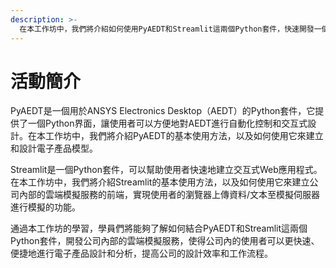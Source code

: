 ```yaml
---
description: >-
  在本工作坊中，我們將介紹如何使用PyAEDT和Streamlit這兩個Python套件，快速開發一個公司內部的雲端模擬服務。通過這個服務，公司內的使用者可以透過瀏覽器上傳資料/文本/設計至ANSYS模擬伺服器進行模擬，並在模擬完成之後直接在瀏覽器檢視模擬結果或下載資料。
---
```


# 活動簡介

PyAEDT是一個用於ANSYS Electronics Desktop（AEDT）的Python套件，它提供了一個Python界面，讓使用者可以方便地對AEDT進行自動化控制和交互式設計。在本工作坊中，我們將介紹PyAEDT的基本使用方法，以及如何使用它來建立和設計電子產品模型。

Streamlit是一個Python套件，可以幫助使用者快速地建立交互式Web應用程式。在本工作坊中，我們將介紹Streamlit的基本使用方法，以及如何使用它來建立公司內部的雲端模擬服務的前端，實現使用者的瀏覽器上傳資料/文本至模擬伺服器進行模擬的功能。

通過本工作坊的學習，學員們將能夠了解如何結合PyAEDT和Streamlit這兩個Python套件，開發公司內部的雲端模擬服務，使得公司內的使用者可以更快速、便捷地進行電子產品設計和分析，提高公司的設計效率和工作流程。
